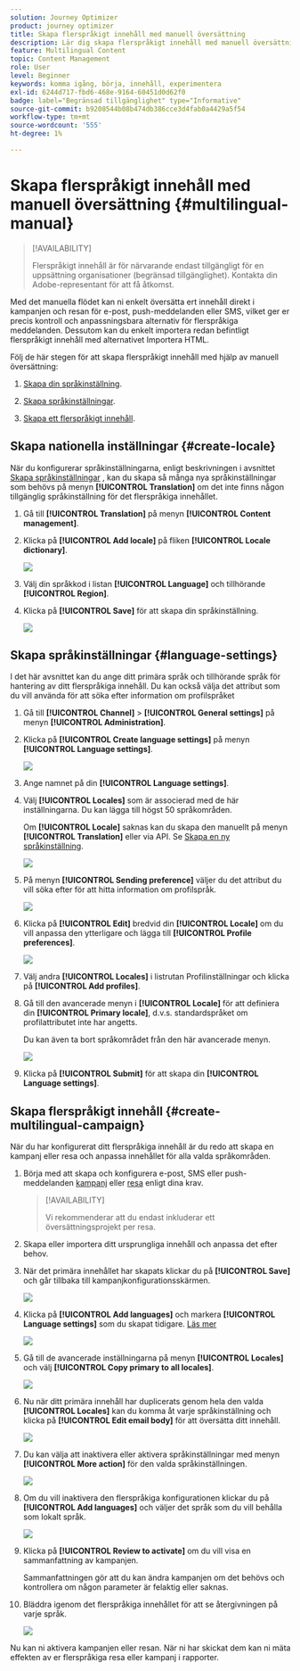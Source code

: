 ```yaml
---
solution: Journey Optimizer
product: journey optimizer
title: Skapa flerspråkigt innehåll med manuell översättning
description: Lär dig skapa flerspråkigt innehåll med manuell översättning i Journey Optimizer
feature: Multilingual Content
topic: Content Management
role: User
level: Beginner
keywords: komma igång, börja, innehåll, experimentera
exl-id: 6244d717-fbd6-468e-9164-60451d0d62f0
badge: label="Begränsad tillgänglighet" type="Informative"
source-git-commit: b9208544b08b474db386cce3d4fab0a4429a5f54
workflow-type: tm+mt
source-wordcount: '555'
ht-degree: 1%

---
```


# Skapa flerspråkigt innehåll med manuell översättning {#multilingual-manual}

>[!AVAILABILITY]
>
>Flerspråkigt innehåll är för närvarande endast tillgängligt för en uppsättning organisationer (begränsad tillgänglighet). Kontakta din Adobe-representant för att få åtkomst.

Med det manuella flödet kan ni enkelt översätta ert innehåll direkt i kampanjen och resan för e-post, push-meddelanden eller SMS, vilket ger er precis kontroll och anpassningsbara alternativ för flerspråkiga meddelanden. Dessutom kan du enkelt importera redan befintligt flerspråkigt innehåll med alternativet Importera HTML.

Följ de här stegen för att skapa flerspråkigt innehåll med hjälp av manuell översättning:

1. [Skapa din språkinställning](#create-locale).

1. [Skapa språkinställningar](#create-language-settings).

1. [Skapa ett flerspråkigt innehåll](#create-a-multilingual-campaign).

## Skapa nationella inställningar {#create-locale}

När du konfigurerar språkinställningarna, enligt beskrivningen i avsnittet [Skapa språkinställningar](#language-settings) , kan du skapa så många nya språkinställningar som behövs på menyn **[!UICONTROL Translation]** om det inte finns någon tillgänglig språkinställning för det flerspråkiga innehållet.

1. Gå till **[!UICONTROL Translation]** på menyn **[!UICONTROL Content management]**.

1. Klicka på **[!UICONTROL Add locale]** på fliken **[!UICONTROL Locale dictionary]**.

   ![](assets/locale_1.png)

1. Välj din språkkod i listan **[!UICONTROL Language]** och tillhörande **[!UICONTROL Region]**.

1. Klicka på **[!UICONTROL Save]** för att skapa din språkinställning.

   ![](assets/locale_2.png)

## Skapa språkinställningar {#language-settings}

I det här avsnittet kan du ange ditt primära språk och tillhörande språk för hantering av ditt flerspråkiga innehåll. Du kan också välja det attribut som du vill använda för att söka efter information om profilspråket

1. Gå till **[!UICONTROL Channel]** > **[!UICONTROL General settings]** på menyn **[!UICONTROL Administration]**.

1. Klicka på **[!UICONTROL Create language settings]** på menyn **[!UICONTROL Language settings]**.

   ![](assets/language_settings_1.png)

1. Ange namnet på din **[!UICONTROL Language settings]**.

1. Välj **[!UICONTROL Locales]** som är associerad med de här inställningarna. Du kan lägga till högst 50 språkområden.

   Om **[!UICONTROL Locale]** saknas kan du skapa den manuellt på menyn **[!UICONTROL Translation]** eller via API. Se [Skapa en ny språkinställning](#create-locale).

   ![](assets/multilingual-settings-2.png)

1. På menyn **[!UICONTROL Sending preference]** väljer du det attribut du vill söka efter för att hitta information om profilspråk.

   ![](assets/multilingual-settings-3.png)

1. Klicka på **[!UICONTROL Edit]** bredvid din **[!UICONTROL Locale]** om du vill anpassa den ytterligare och lägga till **[!UICONTROL Profile preferences]**.

   ![](assets/multilingual-settings-4.png)

1. Välj andra **[!UICONTROL Locales]** i listrutan Profilinställningar och klicka på **[!UICONTROL Add profiles]**.

1. Gå till den avancerade menyn i **[!UICONTROL Locale]** för att definiera din **[!UICONTROL Primary locale]**, d.v.s. standardspråket om profilattributet inte har angetts.

   Du kan även ta bort språkområdet från den här avancerade menyn.

   ![](assets/multilingual-settings-5.png)

1. Klicka på **[!UICONTROL Submit]** för att skapa din **[!UICONTROL Language settings]**.

<!--
1. Access the **[!UICONTROL channel configurations]** menu and create a new channel configuration or select an existing one.


1. In the **[!UICONTROL Header parameters]** section, select the **[!UICONTROL Enable multilingual]** option.

1. Select your **[!UICONTROL Locales dictionary]** and add as many as needed.
-->

## Skapa flerspråkigt innehåll {#create-multilingual-campaign}

När du har konfigurerat ditt flerspråkiga innehåll är du redo att skapa en kampanj eller resa och anpassa innehållet för alla valda språkområden.

1. Börja med att skapa och konfigurera e-post, SMS eller push-meddelanden [kampanj](../campaigns/create-campaign.md) eller [resa](../building-journeys/journeys-message.md) enligt dina krav.

   >[!AVAILABILITY]
   >
   >Vi rekommenderar att du endast inkluderar ett översättningsprojekt per resa.

1. Skapa eller importera ditt ursprungliga innehåll och anpassa det efter behov.

1. När det primära innehållet har skapats klickar du på **[!UICONTROL Save]** och går tillbaka till kampanjkonfigurationsskärmen.

   ![](assets/multilingual-campaign-2.png)

1. Klicka på **[!UICONTROL Add languages]** och markera **[!UICONTROL Language settings]** som du skapat tidigare. [Läs mer](#create-language-settings)

   ![](assets/multilingual-campaign-3.png)

1. Gå till de avancerade inställningarna på menyn **[!UICONTROL Locales]** och välj **[!UICONTROL Copy primary to all locales]**.

   ![](assets/multilingual-campaign-4.png)

1. Nu när ditt primära innehåll har duplicerats genom hela den valda **[!UICONTROL Locales]** kan du komma åt varje språkinställning och klicka på **[!UICONTROL Edit email body]** för att översätta ditt innehåll.

   ![](assets/multilingual-campaign-5.png)

1. Du kan välja att inaktivera eller aktivera språkinställningar med menyn **[!UICONTROL More action]** för den valda språkinställningen.

   ![](assets/multilingual-campaign-6.png)

1. Om du vill inaktivera den flerspråkiga konfigurationen klickar du på **[!UICONTROL Add languages]** och väljer det språk som du vill behålla som lokalt språk.

   ![](assets/multilingual-campaign-7.png)

1. Klicka på **[!UICONTROL Review to activate]** om du vill visa en sammanfattning av kampanjen.

   Sammanfattningen gör att du kan ändra kampanjen om det behövs och kontrollera om någon parameter är felaktig eller saknas.

1. Bläddra igenom det flerspråkiga innehållet för att se återgivningen på varje språk.

   ![](assets/multilingual-campaign-8.png)

Nu kan ni aktivera kampanjen eller resan. När ni har skickat dem kan ni mäta effekten av er flerspråkiga resa eller kampanj i rapporter.

<!--
# Create a multilingual journey {#create-multilingual-journey}

1. Create your journey with a Delivery and personalize your content as needed.
1. From your delivery action, click Edit content.
1. Click Add languages.

-->
